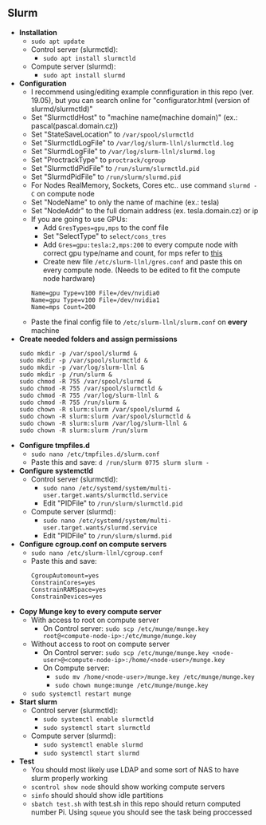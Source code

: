 ## Slurm
- **Installation**
    - `sudo apt update`
    - Control server (slurmctld):
        - `sudo apt install slurmctld`
    - Compute server (slurmd):
        - `sudo apt install slurmd`
- **Configuration**
    - I recommend using/editing example connfiguration in this repo (ver. 19.05), but you can search online for "configurator.html (version of slurmd/slurmctld)"
    - Set "SlurmctldHost" to "machine name(machine domain)" (ex.: pascal(pascal.domain.cz))
    - Set "StateSaveLocation" to `/var/spool/slurmctld`
    - Set "SlurmctldLogFile" to `/var/log/slurm-llnl/slurmctld.log`
    - Set "SlurmdLogFile" to `/var/log/slurm-llnl/slurmd.log`
    - Set "ProctrackType" to `proctrack/cgroup`
    - Set "SlurmctldPidFile" to `/run/slurm/slurmctld.pid`
    - Set "SlurmdPidFile" to `/run/slurm/slurmd.pid`
    - For Nodes RealMemory, Sockets, Cores etc.. use command `slurmd -C` on compute node
    - Set "NodeName" to only the name of machine (ex.: tesla)
    - Set "NodeAddr" to the full domain address (ex. tesla.domain.cz) or ip
    - If you are going to use GPUs:
        - Add `GresTypes=gpu,mps` to the conf file
        - Set "SelectType" to `select/cons_tres`
        - Add `Gres=gpu:tesla:2,mps:200` to every compute node with correct gpu type/name and count, for mps refer to [this](https://slurm.schedmd.com/gres.html#MPS_Management)
        - Create new file `/etc/slurm-llnl/gres.conf` and paste this on every compute node. (Needs to be edited to fit the compute node hardware)
        ```
        Name=gpu Type=v100 File=/dev/nvidia0
        Name=gpu Type=v100 File=/dev/nvidia1
        Name=mps Count=200
        ```
    - Paste the final config file to `/etc/slurm-llnl/slurm.conf` on **every** machine
- **Create needed folders and assign permissions**
    ```
    sudo mkdir -p /var/spool/slurmd &
    sudo mkdir -p /var/spool/slurmctld &
    sudo mkdir -p /var/log/slurm-llnl &
    sudo mkdir -p /run/slurm &
    sudo chmod -R 755 /var/spool/slurmd &
    sudo chmod -R 755 /var/spool/slurmctld &
    sudo chmod -R 755 /var/log/slurm-llnl &
    sudo chmod -R 755 /run/slurm &
    sudo chown -R slurm:slurm /var/spool/slurmd &
    sudo chown -R slurm:slurm /var/spool/slurmctld &
    sudo chown -R slurm:slurm /var/log/slurm-llnl &
    sudo chown -R slurm:slurm /run/slurm
    ```
- **Configure tmpfiles.d**
    - `sudo nano /etc/tmpfiles.d/slurm.conf`
    - Paste this and save: `d /run/slurm 0775 slurm slurm -`
- **Configure systemctld**
    - Control server (slurmctld):
        - `sudo nano /etc/systemd/system/multi-user.target.wants/slurmctld.service`
        - Edit "PIDFile" to `/run/slurm/slurmctld.pid`
    - Compute server (slurmd):
        - `sudo nano /etc/systemd/system/multi-user.target.wants/slurmd.service`
        - Edit "PIDFile" to `/run/slurm/slurmd.pid`
- **Configure cgroup.conf on compute servers**
    - `sudo nano /etc/slurm-llnl/cgroup.conf`
    - Paste this and save:
        ```
        CgroupAutomount=yes
        ConstrainCores=yes
        ConstrainRAMSpace=yes
        ConstrainDevices=yes
        ```
- **Copy Munge key to every compute server**
    - With access to root on compute server
        - On Control server: `sudo scp /etc/munge/munge.key root@<compute-node-ip>:/etc/munge/munge.key`
    - Without access to root on compute server
        - On Control server: `sudo scp /etc/munge/munge.key <node-user>@<compute-node-ip>:/home/<node-user>/munge.key`
        - On Compute server:
            - `sudo mv /home/<node-user>/munge.key /etc/munge/munge.key`
            - `sudo chown munge:munge /etc/munge/munge.key`
    - `sudo systemctl restart munge`
- **Start slurm**
    - Control server (slurmctld):
        - `sudo systemctl enable slurmctld`
        - `sudo systemctl start slurmctld`
    - Compute server (slurmd):
        - `sudo systemctl enable slurmd`
        - `sudo systemctl start slurmd`
- **Test**
    - You should most likely use LDAP and some sort of NAS to have slurm properly working
    - `scontrol show node` should show working compute servers
    - `sinfo` should should show idle partitions
    - `sbatch test.sh` with test.sh in this repo should return computed number Pi. Using `squeue` you should see the task being proccessed
